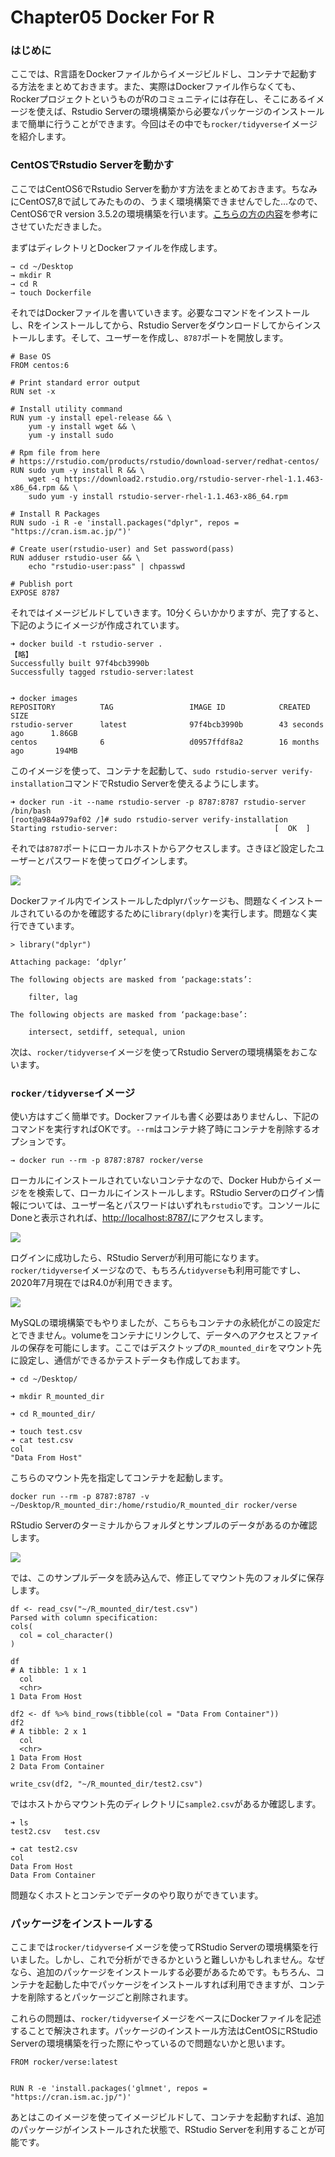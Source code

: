 # Chapter05 Docker For R

### はじめに

ここでは、R言語をDockerファイルからイメージビルドし、コンテナで起動する方法をまとめておきます。また、実際はDockerファイル作らなくても、RockerプロジェクトというものがRのコミュニティには存在し、そこにあるイメージを使えば、Rstudio Serverの環境構築から必要なパッケージのインストールまで簡単に行うことができます。今回はその中でも`rocker/tidyverse`イメージを紹介します。

### CentOSでRstudio Serverを動かす

ここではCentOS6でRstudio Serverを動かす方法をまとめておきます。ちなみにCentOS7,8で試してみたものの、うまく環境構築できませんでした…なので、CentOS6でR version 3.5.2の環境構築を行います。[こちらの方の内容](https://rf00.hatenablog.com/entry/2018/12/31/200709)を参考にさせていただきました。

まずはディレクトリとDockerファイルを作成します。

```text
→ cd ~/Desktop
→ mkdir R
→ cd R
→ touch Dockerfile
```

それではDockerファイルを書いていきます。必要なコマンドをインストールし、Rをインストールしてから、Rstudio Serverをダウンロードしてからインストールします。そして、ユーザーを作成し、`8787`ポートを開放します。

```text
# Base OS
FROM centos:6

# Print standard error output
RUN set -x

# Install utility command
RUN yum -y install epel-release && \
    yum -y install wget && \
    yum -y install sudo

# Rpm file from here
# https://rstudio.com/products/rstudio/download-server/redhat-centos/
RUN sudo yum -y install R && \
    wget -q https://download2.rstudio.org/rstudio-server-rhel-1.1.463-x86_64.rpm && \
    sudo yum -y install rstudio-server-rhel-1.1.463-x86_64.rpm

# Install R Packages 
RUN sudo -i R -e 'install.packages("dplyr", repos = "https://cran.ism.ac.jp/")'

# Create user(rstudio-user) and Set password(pass)
RUN adduser rstudio-user && \
    echo "rstudio-user:pass" | chpasswd

# Publish port
EXPOSE 8787
```

それではイメージビルドしていきます。10分くらいかかりますが、完了すると、下記のようにイメージが作成されています。

```text
➜ docker build -t rstudio-server .
【略】
Successfully built 97f4bcb3990b
Successfully tagged rstudio-server:latest


➜ docker images
REPOSITORY          TAG                 IMAGE ID            CREATED             SIZE
rstudio-server      latest              97f4bcb3990b        43 seconds ago      1.86GB
centos              6                   d0957ffdf8a2        16 months ago       194MB
```

このイメージを使って、コンテナを起動して、`sudo rstudio-server verify-installation`コマンドでRstudio Serverを使えるようにします。

```text
➜ docker run -it --name rstudio-server -p 8787:8787 rstudio-server /bin/bash
[root@a984a979af02 /]# sudo rstudio-server verify-installation
Starting rstudio-server:                                   [  OK  ]
```

それでは`8787`ポートにローカルホストからアクセスします。さきほど設定したユーザーとパスワードを使ってログインします。

![](.gitbook/assets/rstudio-server-.png)

Dockerファイル内でインストールしたdplyrパッケージも、問題なくインストールされているのかを確認するために`library(dplyr)`を実行します。問題なく実行できています。

```text
> library("dplyr")

Attaching package: ‘dplyr’

The following objects are masked from ‘package:stats’:

    filter, lag

The following objects are masked from ‘package:base’:

    intersect, setdiff, setequal, union
```

次は、`rocker/tidyverse`イメージを使ってRstudio Serverの環境構築をおこないます。

### `rocker/tidyverse`イメージ

使い方はすごく簡単です。Dockerファイルも書く必要はありませんし、下記のコマンドを実行すればOKです。`--rm`はコンテナ終了時にコンテナを削除するオプションです。

```text
→ docker run --rm -p 8787:8787 rocker/verse
```

ローカルにインストールされていないコンテナなので、Docker Hubからイメージをを検索して、ローカルにインストールします。RStudio Serverのログイン情報については、ユーザー名とパスワードはいずれも`rstudio`です。コンソールにDoneと表示されれば、[http://localhost:8787/](http://localhost:8787/)にアクセスします。

![](.gitbook/assets/sukurnshotto-2020-07-10-03709png.png)

ログインに成功したら、RStudio Serverが利用可能になります。`rocker/tidyverse`イメージなので、もちろん`tidyverse`も利用可能ですし、2020年7月現在ではR4.0が利用できます。

![](.gitbook/assets/sukurnshotto-2020-07-10-03917png.png)

MySQLの環境構築でもやりましたが、こちらもコンテナの永続化がこの設定だとできません。volumeをコンテナにリンクして、データへのアクセスとファイルの保存を可能にします。ここではデスクトップの`R_mounted_dir`をマウント先に設定し、通信ができるかテストデータも作成しておます。

```text
➜ cd ~/Desktop/

➜ mkdir R_mounted_dir

➜ cd R_mounted_dir/

➜ touch test.csv
➜ cat test.csv 
col
"Data From Host"
```

こちらのマウント先を指定してコンテナを起動します。

```text
docker run --rm -p 8787:8787 -v ~/Desktop/R_mounted_dir:/home/rstudio/R_mounted_dir rocker/verse
```

RStudio Serverのターミナルからフォルダとサンプルのデータがあるのか確認します。

![](.gitbook/assets/sukurnshotto-2020-07-10-04845png.png)

では、このサンプルデータを読み込んで、修正してマウント先のフォルダに保存します。

```text
df <- read_csv("~/R_mounted_dir/test.csv")
Parsed with column specification:
cols(
  col = col_character()
)

df
# A tibble: 1 x 1
  col           
  <chr>         
1 Data From Host

df2 <- df %>% bind_rows(tibble(col = "Data From Container"))
df2
# A tibble: 2 x 1
  col                
  <chr>              
1 Data From Host     
2 Data From Container

write_csv(df2, "~/R_mounted_dir/test2.csv")
```

ではホストからマウント先のディレクトリに`sample2.csv`があるか確認します。

```text
➜ ls
test2.csv	test.csv

➜ cat test2.csv 
col
Data From Host
Data From Container
```

問題なくホストとコンテンでデータのやり取りができています。

### パッケージをインストールする

ここまでは`rocker/tidyverse`イメージを使ってRStudio Serverの環境構築を行いました。しかし、これで分析ができるかというと難しいかもしれません。なぜなら、追加のパッケージをインストールする必要があるためです。もちろん、コンテナを起動した中でパッケージをインストールすれば利用できますが、コンテナを削除するとパッケージごと削除されます。

これらの問題は、`rocker/tidyverse`イメージをベースにDockerファイルを記述することで解決されます。パッケージのインストール方法はCentOSにRStudio Serverの環境構築を行った際にやっているので問題ないかと思います。

```text
FROM rocker/verse:latest


RUN R -e 'install.packages('glmnet', repos = "https://cran.ism.ac.jp/")'
```

 あとはこのイメージを使ってイメージビルドして、コンテナを起動すれば、追加のパッケージがインストールされた状態で、RStudio Serverを利用することが可能です。

